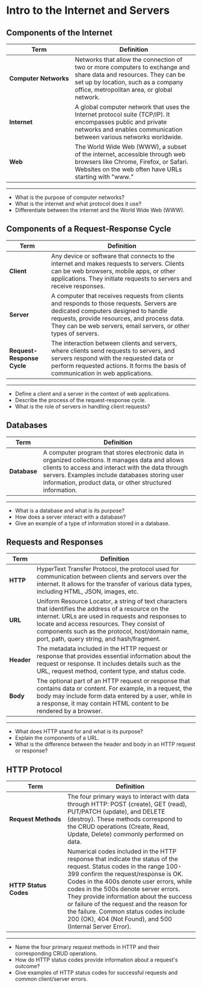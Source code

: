# Intro to the Internet and Servers

## Components of the Internet

| Term | Definition |
| ---- | ---------- |
| __Computer&nbsp;Networks__ | Networks that allow the connection of two or more computers to exchange and share data and resources. They can be set up by location, such as a company office, metropolitan area, or global network. |
| __Internet__ | A global computer network that uses the Internet protocol suite (TCP/IP). It encompasses public and private networks and enables communication between various networks worldwide. |
| __Web__ | The World Wide Web (WWW), a subset of the internet, accessible through web browsers like Chrome, Firefox, or Safari. Websites on the web often have URLs starting with "www." |

---

- What is the purpose of computer networks?
- What is the internet and what protocol does it use?
- Differentiate between the internet and the World Wide Web (WWW).

## Components of a Request-Response Cycle

| Term | Definition |
| ---- | ---------- |
| __Client__ | Any device or software that connects to the internet and makes requests to servers. Clients can be web browsers, mobile apps, or other applications. They initiate requests to servers and receive responses. |
| __Server__ | A computer that receives requests from clients and responds to those requests. Servers are dedicated computers designed to handle requests, provide resources, and process data. They can be web servers, email servers, or other types of servers. |
| __Request-Response Cycle__ | The interaction between clients and servers, where clients send requests to servers, and servers respond with the requested data or perform requested actions. It forms the basis of communication in web applications. |

---

- Define a client and a server in the context of web applications.
- Describe the process of the request-response cycle.
- What is the role of servers in handling client requests?

## Databases

| Term | Definition |
| ---- | ---------- |
| __Database__ | A computer program that stores electronic data in organized collections. It manages data and allows clients to access and interact with the data through servers. Examples include databases storing user information, product data, or other structured information. |

---

- What is a database and what is its purpose?
- How does a server interact with a database?
- Give an example of a type of information stored in a database.

## Requests and Responses

| Term | Definition |
| ---- | ---------- |
| __HTTP__ | HyperText Transfer Protocol, the protocol used for communication between clients and servers over the internet. It allows for the transfer of various data types, including HTML, JSON, images, etc. |
| __URL__ | Uniform Resource Locator, a string of text characters that identifies the address of a resource on the internet. URLs are used in requests and responses to locate and access resources. They consist of components such as the protocol, host/domain name, port, path, query string, and hash/fragment. |
| __Header__ | The metadata included in the HTTP request or response that provides essential information about the request or response. It includes details such as the URL, request method, content type, and status code. |
| __Body__ | The optional part of an HTTP request or response that contains data or content. For example, in a request, the body may include form data entered by a user, while in a response, it may contain HTML content to be rendered by a browser. |

---

- What does HTTP stand for and what is its purpose?
- Explain the components of a URL.
- What is the difference between the header and body in an HTTP request or response?

## HTTP Protocol

| Term | Definition |
| ---- | ---------- |
| __Request&nbsp;Methods__ | The four primary ways to interact with data through HTTP: POST (create), GET (read), PUT/PATCH (update), and DELETE (destroy). These methods correspond to the CRUD operations (Create, Read, Update, Delete) commonly performed on data. |
| __HTTP Status Codes__ | Numerical codes included in the HTTP response that indicate the status of the request. Status codes in the range 100-399 confirm the request/response is OK. Codes in the 400s denote user errors, while codes in the 500s denote server errors. They provide information about the success or failure of the request and the reason for the failure. Common status codes include 200 (OK), 404 (Not Found), and 500 (Internal Server Error). |

---

- Name the four primary request methods in HTTP and their corresponding CRUD operations.
- How do HTTP status codes provide information about a request's outcome?
- Give examples of HTTP status codes for successful requests and common client/server errors.